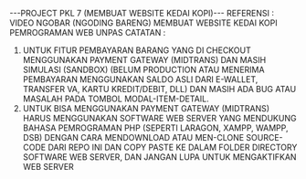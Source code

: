 ---PROJECT PKL 7 (MEMBUAT WEBSITE KEDAI KOPI)---
REFERENSI : VIDEO NGOBAR (NGODING BARENG) MEMBUAT WEBSITE KEDAI KOPI PEMROGRAMAN WEB UNPAS
CATATAN : 
1. UNTUK FITUR PEMBAYARAN BARANG YANG DI CHECKOUT MENGGUNAKAN PAYMENT GATEWAY (MIDTRANS) DAN MASIH SIMULASI (SANDBOX) (BELUM PRODUCTION ATAU MENERIMA PEMBAYARAN MENGGUNAKAN SALDO ASLI DARI E-WALLET, TRANSFER VA, KARTU KREDIT/DEBIT, DLL) DAN MASIH ADA BUG ATAU MASALAH PADA TOMBOL MODAL-ITEM-DETAIL.
2. UNTUK BISA MENGGUNAKAN PAYMENT GATEWAY (MIDTRANS) HARUS MENGGUNAKAN SOFTWARE WEB SERVER YANG MENDUKUNG BAHASA PEMROGRAMAN PHP (SEPERTI LARAGON, XAMPP, WAMPP, DSB) DENGAN CARA MENDOWNLOAD ATAU MEN-CLONE SOURCE-CODE DARI REPO INI DAN COPY PASTE KE DALAM FOLDER DIRECTORY SOFTWARE WEB SERVER, DAN JANGAN LUPA UNTUK MENGAKTIFKAN WEB SERVER
